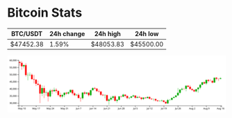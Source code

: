 # Bitcoin Stats

BTC/USDT|24h change|24h high|24h low|
|---|---|---|---|
|$47452.38|1.59%|$48053.83|$45500.00|

<img src="./chart.svg">
